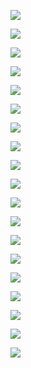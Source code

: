 ![](https://i.gyazo.com/43e2e2b723807d72709729dfe9905b5e.png)

![](https://i.gyazo.com/fd35b5ed4b6db39d885ab82b2d2bb7c7.png)

![](https://i.gyazo.com/5a382bd73e8ea580870d57617adc7314.png)

![](https://i.gyazo.com/96960f14d73d1a88d4f5b94b06e29f7f.png)

![](https://i.gyazo.com/7a174b06332fb1b23f226cd52477f53e.png)

![](https://i.gyazo.com/f3a8b90d3f1ceeb6ae2f443ba8ca890b.png)

![](https://i.gyazo.com/0f30661afedcd979a0b8180da94d69ff.jpg)

![](https://i.gyazo.com/138de50ed6343d30ca3e6658961991f0.png)

![](https://i.gyazo.com/1bc09c52dca647dc28fd90fe511ea3ef.png)

![](https://i.gyazo.com/8f8b90e8686f0e4edac783fd35dc992b.png)

![](https://i.gyazo.com/87b7cd2f42434715b53709424c815d4b.png)

![](https://i.gyazo.com/f303fbe3d099790cd9e0710c1c931a85.png)

![](https://i.gyazo.com/de2a63827c4f18ff400244f2fef3689c.png)

![](https://i.gyazo.com/76cf6d9e161c87077a9140633e6a5838.png)

![](https://i.gyazo.com/957379a18d6430b19cacc0f487d3a4fc.png)

![](https://i.gyazo.com/b4b25972b95ecf92543debf14f492298.png)

![](https://i.gyazo.com/66aeb904d92040831ef9d520d2a50d57.png)

![](https://i.gyazo.com/96eaa7cbe2532f18c1bf59b4459ca57f.png)

![](https://i.gyazo.com/3a995757b488facccc40cdb8fe84f993.png)




